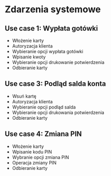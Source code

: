 Zdarzenia systemowe
===================

Use case 1: Wypłata gotówki
-----------------

  - Włożenie karty
  - Autoryzacja klienta
  - Wybieranie opcji wypłata gotówki
  - Wpisanie kwoty
  - Wybieranie opcji drukowanie potwierdzenia
  - Odbieranie karty


Use case 3: Podląd salda konta
-----------------

  - Wsuń kartę
  - Autoryzacja klienta
  - Wybieranie opcji podląd salda
  - Wybieranie opcji drukowania potwierdzenia
  - Odbieranie karty
  
  Use case 4: Zmiana PIN
-----------------

  - Włożenie karty
  - Wpisanie kodu PIN
  - Wybranie opcji zmiana PIN
  - Operacja zmiany PIN
  - Odbieranie karty
